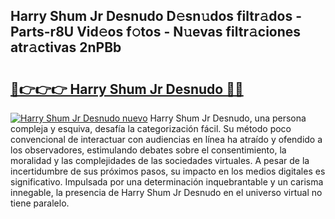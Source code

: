 ## Harry Shum Jr Desnudo D𝚎sn𝚞dos filtr𝚊dos - Parts-r8U Vid𝚎os f𝚘tos - N𝚞evas filtr𝚊ciones atr𝚊ctivas 2nPBb

# <h2><a href="http://mbb4do8.tromn.icu/?c=Harry+Shum+Jr+Desnudo">🔗👉👉👉 Harry Shum Jr Desnudo 🔗🔗</a></h2>

[![Harry Shum Jr Desnudo nuevo](https://i.imgur.com/pEAQMta.gif)](http://mbb4do8.tromn.icu/?c=Harry+Shum+Jr+Desnudo)
Harry Shum Jr Desnudo, una persona compleja y esquiva, desafía la categorización fácil. Su método poco convencional de interactuar con audiencias en línea ha atraído y ofendido a los observadores, estimulando debates sobre el consentimiento, la moralidad y las complejidades de las sociedades virtuales. A pesar de la incertidumbre de sus próximos pasos, su impacto en los medios digitales es significativo. Impulsada por una determinación inquebrantable y un carisma innegable, la presencia de Harry Shum Jr Desnudo en el universo virtual no tiene paralelo.
